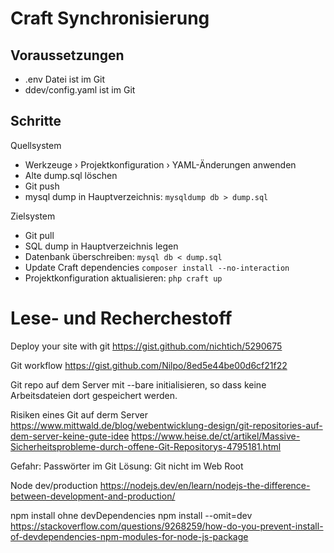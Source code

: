 # Craft Synchronisierung

## Voraussetzungen
- .env Datei ist im Git
- ddev/config.yaml ist im Git

## Schritte
Quellsystem
- Werkzeuge › Projektkonfiguration › YAML-Änderungen anwenden
- Alte dump.sql löschen
- Git push
- mysql dump in Hauptverzeichnis: `mysqldump db > dump.sql`

Zielsystem
- Git pull
- SQL dump in Hauptverzeichnis legen
- Datenbank überschreiben: `mysql db < dump.sql`
- Update Craft dependencies `composer install --no-interaction`
- Projektkonfiguration aktualisieren: `php craft up `



# Lese- und Recherchestoff

Deploy your site with git
https://gist.github.com/nichtich/5290675

Git workflow
https://gist.github.com/Nilpo/8ed5e44be00d6cf21f22

Git repo auf dem Server mit --bare initialisieren, so dass keine Arbeitsdateien dort gespeichert werden.

Risiken eines Git auf derm Server
https://www.mittwald.de/blog/webentwicklung-design/git-repositories-auf-dem-server-keine-gute-idee
https://www.heise.de/ct/artikel/Massive-Sicherheitsprobleme-durch-offene-Git-Repositorys-4795181.html

Gefahr: Passwörter im Git
Lösung: Git nicht im Web Root

Node dev/production
https://nodejs.dev/en/learn/nodejs-the-difference-between-development-and-production/

npm install ohne devDependencies
npm install --omit=dev
https://stackoverflow.com/questions/9268259/how-do-you-prevent-install-of-devdependencies-npm-modules-for-node-js-package